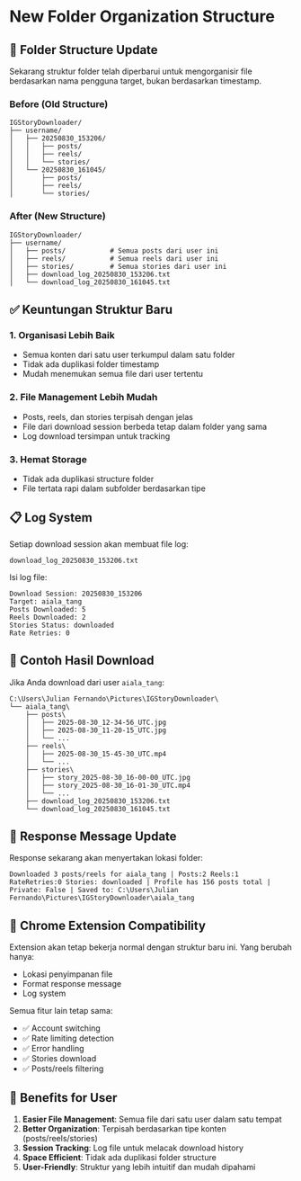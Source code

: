 # New Folder Organization Structure

## 📁 **Folder Structure Update**

Sekarang struktur folder telah diperbarui untuk mengorganisir file berdasarkan nama pengguna target, bukan berdasarkan timestamp.

### **Before (Old Structure)**
```
IGStoryDownloader/
├── username/
│   ├── 20250830_153206/
│   │   ├── posts/
│   │   ├── reels/
│   │   └── stories/
│   └── 20250830_161045/
│       ├── posts/
│       ├── reels/
│       └── stories/
```

### **After (New Structure)**
```
IGStoryDownloader/
├── username/
│   ├── posts/           # Semua posts dari user ini
│   ├── reels/           # Semua reels dari user ini
│   ├── stories/         # Semua stories dari user ini
│   ├── download_log_20250830_153206.txt
│   └── download_log_20250830_161045.txt
```

## ✅ **Keuntungan Struktur Baru**

### 1. **Organisasi Lebih Baik**
- Semua konten dari satu user terkumpul dalam satu folder
- Tidak ada duplikasi folder timestamp
- Mudah menemukan semua file dari user tertentu

### 2. **File Management Lebih Mudah**
- Posts, reels, dan stories terpisah dengan jelas
- File dari download session berbeda tetap dalam folder yang sama
- Log download tersimpan untuk tracking

### 3. **Hemat Storage**
- Tidak ada duplikasi structure folder
- File tertata rapi dalam subfolder berdasarkan tipe

## 📋 **Log System**

Setiap download session akan membuat file log:
```
download_log_20250830_153206.txt
```

Isi log file:
```
Download Session: 20250830_153206
Target: aiala_tang
Posts Downloaded: 5
Reels Downloaded: 2
Stories Status: downloaded
Rate Retries: 0
```

## 🎯 **Contoh Hasil Download**

Jika Anda download dari user `aiala_tang`:

```
C:\Users\Julian Fernando\Pictures\IGStoryDownloader\
└── aiala_tang\
    ├── posts\
    │   ├── 2025-08-30_12-34-56_UTC.jpg
    │   ├── 2025-08-30_11-20-15_UTC.jpg
    │   └── ...
    ├── reels\
    │   ├── 2025-08-30_15-45-30_UTC.mp4
    │   └── ...
    ├── stories\
    │   ├── story_2025-08-30_16-00-00_UTC.jpg
    │   ├── story_2025-08-30_16-01-30_UTC.mp4
    │   └── ...
    ├── download_log_20250830_153206.txt
    └── download_log_20250830_161045.txt
```

## 🔧 **Response Message Update**

Response sekarang akan menyertakan lokasi folder:
```
Downloaded 3 posts/reels for aiala_tang | Posts:2 Reels:1 RateRetries:0 Stories: downloaded | Profile has 156 posts total | Private: False | Saved to: C:\Users\Julian Fernando\Pictures\IGStoryDownloader\aiala_tang
```

## 📱 **Chrome Extension Compatibility**

Extension akan tetap bekerja normal dengan struktur baru ini. Yang berubah hanya:
- Lokasi penyimpanan file
- Format response message
- Log system

Semua fitur lain tetap sama:
- ✅ Account switching
- ✅ Rate limiting detection  
- ✅ Error handling
- ✅ Stories download
- ✅ Posts/reels filtering

## 🎯 **Benefits for User**

1. **Easier File Management**: Semua file dari satu user dalam satu tempat
2. **Better Organization**: Terpisah berdasarkan tipe konten (posts/reels/stories)
3. **Session Tracking**: Log file untuk melacak download history
4. **Space Efficient**: Tidak ada duplikasi folder structure
5. **User-Friendly**: Struktur yang lebih intuitif dan mudah dipahami
